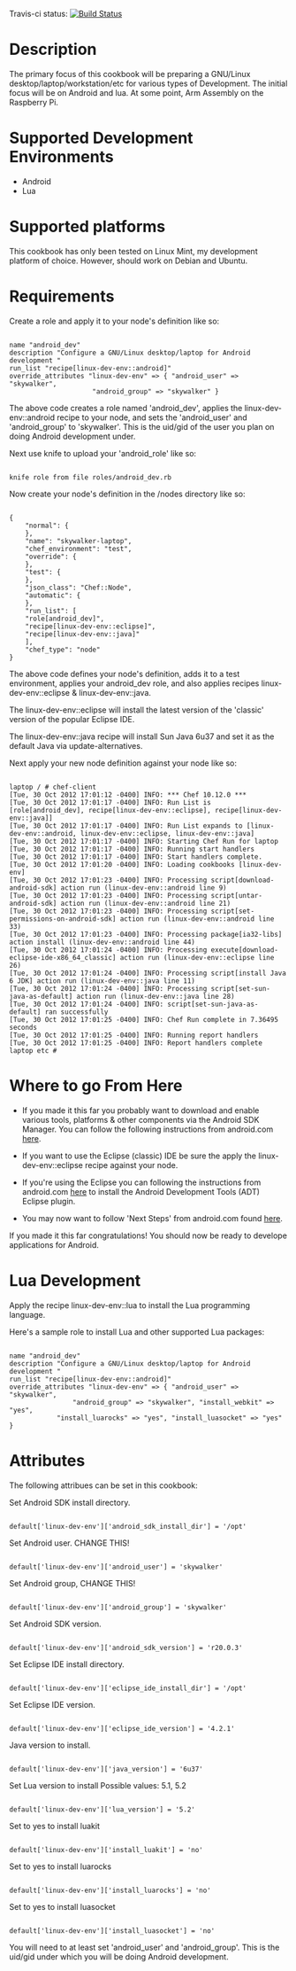 Travis-ci status: [![Build Status](https://secure.travis-ci.org/jackl0phty/opschef-cookbook-linux-dev-env.png?branch=master)](http://travis-ci.org/jackl0phty/opschef-cookbook-linux-dev-env)

Description
===========

The primary focus of this cookbook will be preparing a GNU/Linux desktop/laptop/workstation/etc for various
types of Development.  The initial focus will be on Android and lua. At some point, Arm Assembly on the
Raspberry Pi.

Supported Development Environments
==================================

* Android
* Lua

Supported platforms
===================

This cookbook has only been tested on Linux Mint, my development platform of choice.
However, should work on Debian and Ubuntu.

Requirements
============

Create a role and apply it to your node's definition like so:
<pre><code>
name "android_dev"
description "Configure a GNU/Linux desktop/laptop for Android development "
run_list "recipe[linux-dev-env::android]"
override_attributes "linux-dev-env" => { "android_user" => "skywalker",
					 "android_group" => "skywalker" }
</pre></code>

The above code creates a role named 'android_dev', applies the linux-dev-env::android
recipe to your node, and sets the 'android_user' and 'android_group' to 'skywalker'.
This is the uid/gid of the user you plan on doing Android development under.

Next use knife to upload your 'android_role' like so:
<pre><code>
knife role from file roles/android_dev.rb
</pre></code>

Now create your node's definition in the /nodes directory like so:
<pre><code>
{
    "normal": {
    },
    "name": "skywalker-laptop",
    "chef_environment": "test",
    "override": {
    },
	"test": {
    },
    "json_class": "Chef::Node",
    "automatic": {
    },
    "run_list": [
	"role[android_dev]",
	"recipe[linux-dev-env::eclipse]",
	"recipe[linux-dev-env::java]"
    ],
    "chef_type": "node"
}
</pre></code>

The above code defines your node's definition, adds it to a test environment, applies your android_dev role, and 
also applies recipes linux-dev-env::eclipse & linux-dev-env::java.

The linux-dev-env::eclipse will install the latest version of the 'classic' version of the popular Eclipse IDE.

The linux-dev-env::java recipe will install Sun Java 6u37 and set it as the default Java via update-alternatives.
 
Next apply your new node definition against your node like so:
<pre><code>
laptop / # chef-client
[Tue, 30 Oct 2012 17:01:12 -0400] INFO: *** Chef 10.12.0 ***
[Tue, 30 Oct 2012 17:01:17 -0400] INFO: Run List is [role[android_dev], recipe[linux-dev-env::eclipse], recipe[linux-dev-env::java]]
[Tue, 30 Oct 2012 17:01:17 -0400] INFO: Run List expands to [linux-dev-env::android, linux-dev-env::eclipse, linux-dev-env::java]
[Tue, 30 Oct 2012 17:01:17 -0400] INFO: Starting Chef Run for laptop
[Tue, 30 Oct 2012 17:01:17 -0400] INFO: Running start handlers
[Tue, 30 Oct 2012 17:01:17 -0400] INFO: Start handlers complete.
[Tue, 30 Oct 2012 17:01:20 -0400] INFO: Loading cookbooks [linux-dev-env]
[Tue, 30 Oct 2012 17:01:23 -0400] INFO: Processing script[download-android-sdk] action run (linux-dev-env::android line 9)
[Tue, 30 Oct 2012 17:01:23 -0400] INFO: Processing script[untar-android-sdk] action run (linux-dev-env::android line 21)
[Tue, 30 Oct 2012 17:01:23 -0400] INFO: Processing script[set-permissions-on-android-sdk] action run (linux-dev-env::android line 33)
[Tue, 30 Oct 2012 17:01:23 -0400] INFO: Processing package[ia32-libs] action install (linux-dev-env::android line 44)
[Tue, 30 Oct 2012 17:01:24 -0400] INFO: Processing execute[download-eclipse-ide-x86_64_classic] action run (linux-dev-env::eclipse line 26)
[Tue, 30 Oct 2012 17:01:24 -0400] INFO: Processing script[install Java 6 JDK] action run (linux-dev-env::java line 11)
[Tue, 30 Oct 2012 17:01:24 -0400] INFO: Processing script[set-sun-java-as-default] action run (linux-dev-env::java line 28)
[Tue, 30 Oct 2012 17:01:24 -0400] INFO: script[set-sun-java-as-default] ran successfully
[Tue, 30 Oct 2012 17:01:25 -0400] INFO: Chef Run complete in 7.36495 seconds
[Tue, 30 Oct 2012 17:01:25 -0400] INFO: Running report handlers
[Tue, 30 Oct 2012 17:01:25 -0400] INFO: Report handlers complete
laptop etc #
</pre></code>

Where to go From Here
=====================

* If you made it this far you probably want to download and enable various tools, platforms & other components via the Android SDK Manager.
You can follow the following instructions from android.com [here](http://developer.android.com/sdk/installing/adding-packages.html).

* If you want to use the Eclipse (classic) IDE be sure the apply the linux-dev-env::eclipse recipe against your node.

* If you're using the Eclipse you can following the instructions from android.com [here](http://developer.android.com/sdk/installing/installing-adt.html)
to install the Android Development Tools (ADT) Eclipse plugin.

* You may now want to follow 'Next Steps' from android.com found [here](http://developer.android.com/sdk/installing/next.html).

If you made it this far congratulations! You should now be ready to develope applications for Android.

Lua Development
===============

Apply the recipe linux-dev-env::lua to install the Lua programming language.

Here's a sample role to install Lua and other supported Lua packages:
<pre><code>
name "android_dev"
description "Configure a GNU/Linux desktop/laptop for Android development "
run_list "recipe[linux-dev-env::android]"
override_attributes "linux-dev-env" => { "android_user" => "skywalker",
         	    "android_group" => "skywalker", "install_webkit" => "yes",
		    "install_luarocks" => "yes", "install_luasocket" => "yes" }
</pre></code>

Attributes
==========

The following attribues can be set in this cookbook:

Set Android SDK install directory.
<pre><code>
default['linux-dev-env']['android_sdk_install_dir'] = '/opt'
</pre></code>
Set Android user. CHANGE THIS!
<pre><code>
default['linux-dev-env']['android_user'] = 'skywalker'
</pre></code>
Set Android group, CHANGE THIS!
<pre><code>
default['linux-dev-env']['android_group'] = 'skywalker'
</pre></code>
Set Android SDK version.
<pre><code>
default['linux-dev-env']['android_sdk_version'] = 'r20.0.3'
</pre></code>
Set Eclipse IDE  install directory.
<pre><code>
default['linux-dev-env']['eclipse_ide_install_dir'] = '/opt'
</pre></code>
Set Eclipse IDE version.
<pre><code>
default['linux-dev-env']['eclipse_ide_version'] = '4.2.1'
</pre></code>
Java version to install.
<pre><code>
default['linux-dev-env']['java_version'] = '6u37'
</pre></code>
Set Lua version to install
Possible values: 5.1, 5.2
<pre><code>
default['linux-dev-env']['lua_version'] = '5.2'
</pre></code>
Set to yes to install luakit
<pre><code>
default['linux-dev-env']['install_luakit'] = 'no'
</pre></code>
Set to yes to install luarocks
<pre><code>
default['linux-dev-env']['install_luarocks'] = 'no'
</pre></code>
Set to yes to install luasocket
<pre><code>
default['linux-dev-env']['install_luasocket'] = 'no'
</pre></code>

You will need to at least set 'android_user' and 'android_group'.  This is the uid/gid under which you will be
doing Android development.
